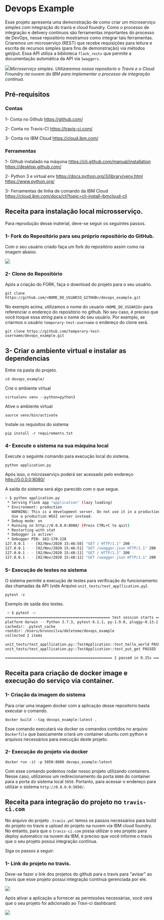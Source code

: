 # Devops Example

Esse projeto apresenta uma demonstração de como criar um microserviço simples com integração do travis e cloud foundry. Como o processo de integração e delivery continuos são ferramentas importantes do processo de DevOps, nesse repositório mostramos como integrar tais ferramentas. Criaremos um microserviço (REST) que recebe requisições para leitura e escrita de recursos simples (para fins de demonstração) via métodos get/put. Essa API utiliza a biblioteca `flask_restx` que permite a documentação automática da API via `Swaggers`.


![](imgs/API_screen_shot.png)*Microserviço simples. Utilizaremos nessa repositorio o Travis e o Cloud Froundry na nuvem da IBM para implementar o processo de integração contínua.*

## Pré-requisitos

### Contas
1- Conta no Github
https://github.com/

2- Conta no Travis-CI
https://travis-ci.com/

3- Conta no IBM Cloud
https://cloud.ibm.com/

### Ferramentas

1- Github instalado na máquina
https://cli.github.com/manual/installation
https://desktop.github.com/

2- Python 3 e virtual env
https://docs.python.org/3/library/venv.html
https://www.python.org/

3- Ferramentas de linha de comando da IBM Cloud
https://cloud.ibm.com/docs/cli?topic=cli-install-ibmcloud-cli


## Receita para instalação local microsserviço.

Para reprodução desse material, deve-se seguir os seguintes passos.

### 1- Fork do Repositório para seu próprio repositório do GitHub.
Com o seu usuário criado faça um fork do repositório assim como na imagem abaixo.

![](imgs/ForkRepository.png)

### 2- Clone do Repositório

Após a criação do FORK, faça o download do projeto para o seu usuário.

```
git clone https://github.com/<NOME_DO_USUARIO_GITHUB>/devops_example.git
```

No exemplo acima, utilizamos o nome do usuario `<NOME_DO_USUARIO>` para referenciar o endereço do repositório no github. No seu caso, é preciso que você troque essa string para o nome do seu usuário. Por exemplo, se criarmos o usuário `temporary-test-username` o endereço do clone será.

```
git clone https://github.com/temporary-test-username/devops_example.git
```

## 3- Criar o ambiente virtual e instalar as dependencias

Entre na pasta do projeto.
```
cd devops_example/
```

Crie o ambiente virtual
```
virtualenv venv --python=python3
```

Ative o ambiente virtual
```
source venv/bin/activate
```

Instale os requisitos do sistema
```
pip install -r requirements.txt
```

### 4- Execute o sistema na sua máquina local

Execute o seguinte comando para execução local do sistema.

```
python application.py
```

Após isso, o microsserviço poderá ser acessado pelo endereço http://0.0.0.0:8080/

A saída do sistema será algo parecido com o que segue.
``` bash
> $ python application.py                                                                     [±main ●]
 * Serving Flask app "application" (lazy loading)
 * Environment: production
   WARNING: This is a development server. Do not use it in a production deployment.
   Use a production WSGI server instead.
 * Debug mode: on
 * Running on http://0.0.0.0:8080/ (Press CTRL+C to quit)
 * Restarting with stat
 * Debugger is active!
 * Debugger PIN: 163-170-228
127.0.0.1 - - [02/Nov/2020 15:46:50] "GET / HTTP/1.1" 200 -
127.0.0.1 - - [02/Nov/2020 15:46:51] "GET /swagger.json HTTP/1.1" 200 -
127.0.0.1 - - [02/Nov/2020 15:48:11] "GET / HTTP/1.1" 200 -
127.0.0.1 - - [02/Nov/2020 15:48:12] "GET /swagger.json HTTP/1.1" 200 -
```
### 5- Execução de testes no sistema

O sistema permite a execução de testes para verificação do funcionamento das chamadas da API (vide Arquivo `unit_tests/test_appllication.py`).

```
pytest -v
```

Exemplo de saída dos testes.

```bash
 > $ pytest -v                                                                                 [±main ●]
================================================ test session starts =================================================
platform darwin -- Python 3.7.3, pytest-6.1.1, py-1.9.0, pluggy-0.13.1 -- /Users/brunosilva/deleteme/devops_example/venv/bin/python3
cachedir: .pytest_cache
rootdir: /Users/brunosilva/deleteme/devops_example
collected 2 items

unit_tests/test_appllication.py::TestApplication::test_hello_world PASSED                                      [ 50%]
unit_tests/test_appllication.py::TestApplication::test_put_get PASSED                                          [100%]

================================================= 2 passed in 0.25s ==================================================
```


## Receita para criação de docker image e execução do serviço via container.

### 1- Criação da imagem do sistema
Para criar uma imagem docker com a aplicação desse repositorio basta executar o comando.

```
docker build --tag devops_example:latest .
```

Esse comando executará via docker os comandos contidos no arquivo `Dockerfile` que basicamente criará um container ubuntu com python e arquivos necessários para execução deste projeto.

### 2- Execução do projeto via docker

```
docker run -it -p 5050:8080 devops_example:latest
```

Com esse comando podemos rodar nosso projeto utilizando containers. Nesse caso, utilizamos um redirecionamento da porta `8080` do container para a porta do sistema local `5050`. Portanto, para acessar o endereço para utilizar o sistema `http://0.0.0.0:5050/`.



## Receita para integração do projeto no `travis-ci.com`

No arquivo do projeto `.travis.yml` temos os passos necessários para build do projeto no travis e upload do projeto na nuvem via IBM cloud foundry. No entanto, para que o `travis-ci.com` possa utilizar o seu projeto para deploy automatico na nuvem da IBM, é preciso que você informe o travis que o seu projeto possui integração contínua.

Siga os passos a seguir:

### 1- Link do projeto no travis.

Deve-se fazer o link dos projetos do github para o travis para "avisar" ao travis que esse projeto possui integração contínua gerenciada por ele.

![](imgs/Activate_github.png)

Após ativar a aplicação a fornecer as permissões necessárias, você verá que o seu projeto foi adicionado ao Travi-ci dashboard.

![](imgs/Added_project.png)


